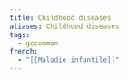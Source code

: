 ```yaml
---
title: Childhood diseases
aliases: Childhood diseases
tags:
  - gccommon
french:
  - "[[Maladie infantile]]"
---
```

